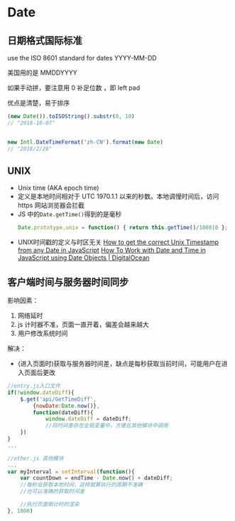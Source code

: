 # Date

## 日期格式国际标准
use the ISO 8601 standard for dates
YYYY-MM-DD

美国用的是 MMDDYYYY

如果手动拼，要注意用 0 补足位数 ，即 left pad

优点是清楚，易于排序
```js
(new Date()).toISOString().substr(0, 10)
// "2018-10-07"


new Intl.DateTimeFormat('zh-CN').format(new Date)
// "2018/2/26"
```

## UNIX
* Unix time (AKA epoch time)
* 定义是本地时间相对于 UTC 1970.1.1 以来的秒数。本地调慢时间后，访问 https 网站浏览器会拦截
* JS 中的`Date.getTime()`得到的是毫秒
    ```js
    Date.prototype.unix = function() { return this.getTime()/1000|0 };
    ```
* UNIX时间戳的定义与时区无关
[How to get the correct Unix Timestamp from any Date in JavaScript](https://coderwall.com/p/rbfl6g/how-to-get-the-correct-unix-timestamp-from-any-date-in-javascript)
[How To Work with Date and Time in JavaScript using Date Objects | DigitalOcean](https://www.digitalocean.com/community/tutorials/understanding-date-and-time-in-javascript)

## 客户端时间与服务器时间同步
影响因素：
1. 网络延时
2. js 计时器不准，页面一直开着，偏差会越来越大
3. 用户修改系统时间

解决：
* (进入页面时)获取与服务器时间差，缺点是每秒获取当前时间，可能用户在进入页面后更改
```js
//entry.js入口文件
if(!window.dateDiff){
    $.get('api/GetTimeDiff',
        {nowDate:Date.now()},
        function(dateDiff){
            window.dateDiff = dateDiff;
            //将时间差存在全局变量中，方便在其他模块中调用
    })
}
...

//other.js 其他模块
...
var myInterval = setInterval(function(){
    var countDown = endTime - Date.now() + dateDiff;
    //每秒会获取本地时间，这样就算执行的周期不准确 
    //也可以准确的获取时间差

    //执行页面倒计时的渲染
}, 1000)
```
